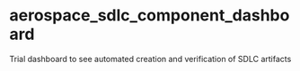 # aerospace_sdlc_component_dashboard
Trial dashboard to see automated creation and verification of SDLC artifacts
